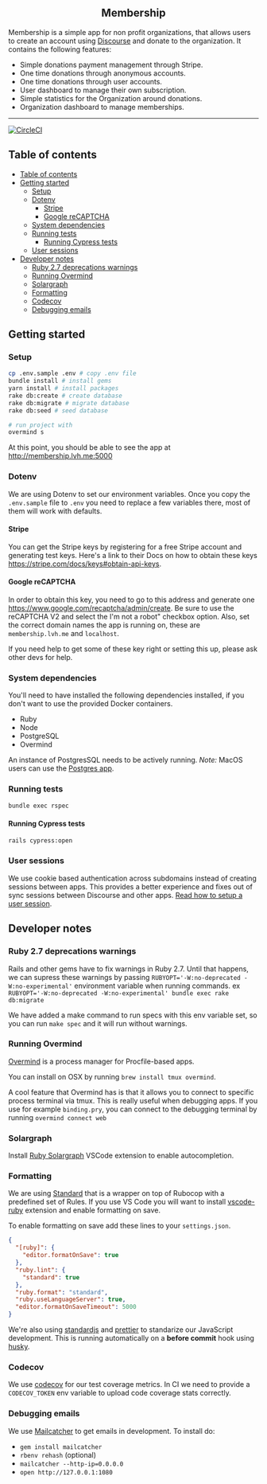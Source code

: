 <div align="center">
  <h2>Membership</h2>
</div>

Membership is a simple app for non profit organizations, that allows users to create an account using [Discourse](https://discourse.org) and donate to the organization. It contains the following features:

- Simple donations payment management through Stripe.
- One time donations through anonymous accounts.
- One time donations through user accounts.
- User dashboard to manage their own subscription.
- Simple statistics for the Organization around donations.
- Organization dashboard to manage memberships.

<hr />

[![CircleCI](https://circleci.com/gh/debtcollective/membership.svg?style=svg)](https://circleci.com/gh/debtcollective/membership)

## Table of contents

- [Table of contents](#table-of-contents)
- [Getting started](#getting-started)
  - [Setup](#setup)
  - [Dotenv](#dotenv)
    - [Stripe](#stripe)
    - [Google reCAPTCHA](#google-recaptcha)
  - [System dependencies](#system-dependencies)
  - [Running tests](#running-tests)
    - [Running Cypress tests](#running-cypress-tests)
  - [User sessions](#user-sessions)
- [Developer notes](#developer-notes)
  - [Ruby 2.7 deprecations warnings](#ruby-27-deprecations-warnings)
  - [Running Overmind](#running-overmind)
  - [Solargraph](#solargraph)
  - [Formatting](#formatting)
  - [Codecov](#codecov)
  - [Debugging emails](#debugging-emails)

## Getting started

### Setup

```bash
cp .env.sample .env # copy .env file
bundle install # install gems
yarn install # install packages
rake db:create # create database
rake db:migrate # migrate database
rake db:seed # seed database

# run project with
overmind s
```

At this point, you should be able to see the app at <http://membership.lvh.me:5000>

### Dotenv

We are using Dotenv to set our environment variables. Once you copy the `.env.sample` file to `.env` you need to replace a few variables there, most of them will work with defaults.

#### Stripe

You can get the Stripe keys by registering for a free Stripe account and generating test keys. Here's a link to their Docs on how to obtain these keys <https://stripe.com/docs/keys#obtain-api-keys>.

#### Google reCAPTCHA

In order to obtain this key, you need to go to this address and generate one <https://www.google.com/recaptcha/admin/create>. Be sure to use the reCAPTCHA V2 and select the I'm not a robot" checkbox option. Also, set the correct domain names the app is running on, these are `membership.lvh.me` and `localhost`.

If you need help to get some of these key right or setting this up, please ask other devs for help.

### System dependencies

You'll need to have installed the following dependencies installed, if you don't want to use the provided Docker containers.

- Ruby
- Node
- PostgreSQL
- Overmind

An instance of PostgresSQL needs to be actively running.
_Note:_ MacOS users can use the [Postgres app](https://postgresapp.com).

### Running tests

```bash
bundle exec rspec
```

#### Running Cypress tests

```bash
rails cypress:open
```

### User sessions

We use cookie based authentication across subdomains instead of creating sessions between apps. This provides a better experience and fixes out of sync sessions between Discourse and other apps. [Read how to setup a user session](https://github.com/debtcollective/discourse-debtcollective-sso/blob/master/README.md).

## Developer notes

### Ruby 2.7 deprecations warnings

Rails and other gems have to fix warnings in Ruby 2.7. Until that happens, we can supress these warnings by passing `RUBYOPT='-W:no-deprecated -W:no-experimental'` environment variable when running commands. ex `RUBYOPT='-W:no-deprecated -W:no-experimental' bundle exec rake db:migrate`

We have added a make command to run specs with this env variable set, so you can run `make spec` and it will run without warnings.

### Running Overmind

[Overmind](https://github.com/DarthSim/overmind) is a process manager for Procfile-based apps.

You can install on OSX by running `brew install tmux overmind`.

A cool feature that Overmind has is that it allows you to connect to specific process terminal via tmux. This is really
useful when debugging apps. If you use for example `binding.pry`, you can connect to the debugging terminal by running `overmind connect web`

### Solargraph

Install [Ruby Solargraph](https://marketplace.visualstudio.com/items?itemName=castwide.solargraph) VSCode extension to enable autocompletion.

### Formatting

We are using [Standard](https://github.com/testdouble/standard) that is a wrapper on top of Rubocop with a predefined set of Rules. If you use VS Code you will want to install [vscode-ruby](https://marketplace.visualstudio.com/items?itemName=rebornix.Ruby) extension and enable formatting on save.

To enable formatting on save add these lines to your `settings.json`.

```json
{
  "[ruby]": {
    "editor.formatOnSave": true
  },
  "ruby.lint": {
    "standard": true
  },
  "ruby.format": "standard",
  "ruby.useLanguageServer": true,
  "editor.formatOnSaveTimeout": 5000
}
```

We're also using [standardjs](https://standardjs.com) and [prettier](https://prettier.io) to standarize our JavaScript development. This is running automatically on a **before commit** hook using [husky](https://github.com/typicode/husky#readme).

### Codecov

We use [codecov](https://github.com/codecov/codecov-ruby) for our test coverage metrics. In CI we need to provide a `CODECOV_TOKEN` env variable to upload code coverage stats correctly.

### Debugging emails

We use [Mailcatcher](https://github.com/sj26/mailcatcher) to get emails in development. To install do:

- `gem install mailcatcher`
- `rbenv rehash` (optional)
- `mailcatcher --http-ip=0.0.0.0`
- `open http://127.0.0.1:1080`
